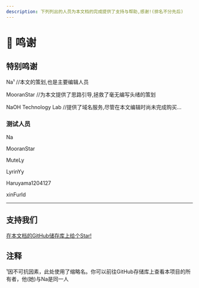 ```yaml
---
description: 下列列出的人员为本文档的完成提供了支持与帮助,感谢!(排名不分先后)
---
```


# 🙏 鸣谢

## 特别鸣谢

Na¹ //本文的策划,也是主要编辑人员

MooranStar //为本文提供了思路引导,拯救了毫无编写头绪的策划

NaOH Technology Lab //提供了域名服务,尽管在本文编辑时尚未完成购买...

### 测试人员

Na

MooranStar

MuteLy

LyrinYy

Haruyama1204127

xinFurld

***

## 支持我们

[在本文档的GitHub储存库上给个Star!](https://github.com/NaOH-HaN/HNPS-Docs)

## 注释

¹因不可抗因素，此处使用了缩略名。你可以前往GitHub存储库上查看本项目的所有者，他(她)与Na是同一人
